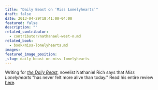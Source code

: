 ```yaml
---
title: "Daily Beast on ‘Miss Lonelyhearts’"
draft: false
date: 2013-04-29T18:41:00-04:00
featured: false
description: ""
related_contributor:
  - contributor/nathanael-west-n.md
related_book:
  - book/miss-lonelyhearts.md
images:
featured_image_position: 
_slug: daily-beast-on-miss-lonelyhearts
---
```


Writing for [_the Daily Beast_](http://www.thedailybeast.com/articles/2013/04/29/american-dreams-1933-miss-lonelyhearts-by-nathanael-west.html), novelist Nathaniel Rich says that _Miss Lonelyhearts_ "has never felt more alive than today." Read his entire review [here](http://www.thedailybeast.com/articles/2013/04/29/american-dreams-1933-miss-lonelyhearts-by-nathanael-west.html). 

